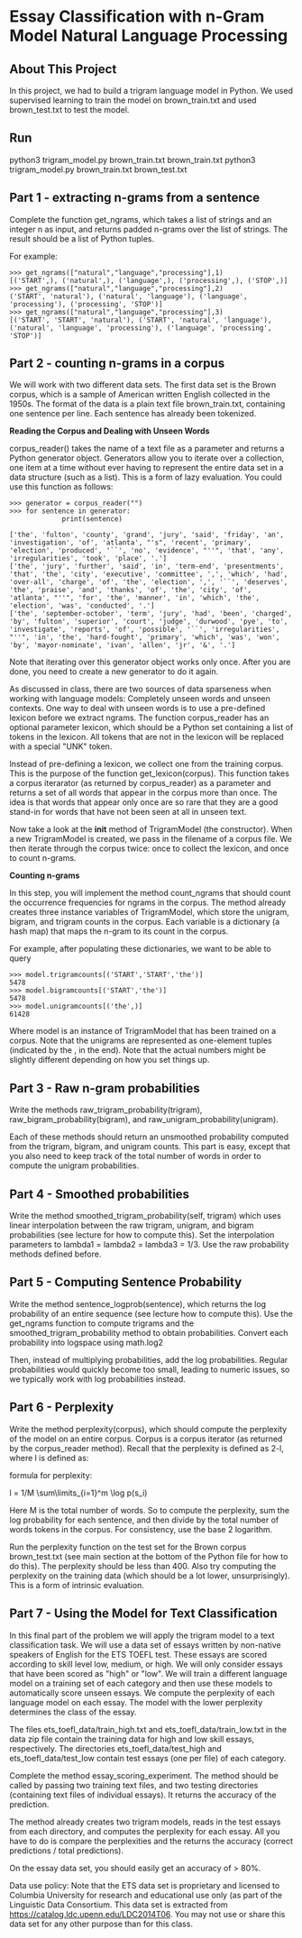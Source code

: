 # Essay Classification with n-Gram Model Natural Language Processing

## About This Project
In this project, we had to build a trigram language model in Python. We used supervised learning to train the model on brown_train.txt and used brown_test.txt to test the model.

## Run

python3 trigram_model.py brown_train.txt brown_train.txt
python3 trigram_model.py brown_train.txt brown_test.txt

## Part 1 - extracting n-grams from a sentence
Complete the function get_ngrams, which takes a list of strings and an integer n as input, and returns padded n-grams over the list of strings. The result should be a list of Python tuples. 

For example: 

```
>>> get_ngrams(["natural","language","processing"],1)
[('START',), ('natural',), ('language',), ('processing',), ('STOP',)]
>>> get_ngrams(["natural","language","processing"],2)
('START', 'natural'), ('natural', 'language'), ('language', 'processing'), ('processing', 'STOP')]
>>> get_ngrams(["natural","language","processing"],3)
[('START', 'START', 'natural'), ('START', 'natural', 'language'), ('natural', 'language', 'processing'), ('language', 'processing', 'STOP')]
```

## Part 2 - counting n-grams in a corpus

We will work with two different data sets. The first data set is the Brown corpus, which is a sample of American written English collected in the 1950s. The format of the data is a plain text file brown_train.txt, containing one sentence per line. Each sentence has already been tokenized.

**Reading the Corpus and Dealing with Unseen Words**

corpus_reader() takes the name of a text file as a parameter and returns a Python generator object. Generators allow you to iterate over a collection, one item at a time without ever having to represent the entire data set in a data structure (such as a list). This is a form of lazy evaluation. You could use this function as follows: 

```
>>> generator = corpus_reader("")
>>> for sentence in generator:
             print(sentence)

['the', 'fulton', 'county', 'grand', 'jury', 'said', 'friday', 'an', 'investigation', 'of', 'atlanta', "'s", 'recent', 'primary', 'election', 'produced', '``', 'no', 'evidence', "''", 'that', 'any', 'irregularities', 'took', 'place', '.']
['the', 'jury', 'further', 'said', 'in', 'term-end', 'presentments', 'that', 'the', 'city', 'executive', 'committee', ',', 'which', 'had', 'over-all', 'charge', 'of', 'the', 'election', ',', '``', 'deserves', 'the', 'praise', 'and', 'thanks', 'of', 'the', 'city', 'of', 'atlanta', "''", 'for', 'the', 'manner', 'in', 'which', 'the', 'election', 'was', 'conducted', '.']
['the', 'september-october', 'term', 'jury', 'had', 'been', 'charged', 'by', 'fulton', 'superior', 'court', 'judge', 'durwood', 'pye', 'to', 'investigate', 'reports', 'of', 'possible', '``', 'irregularities', "''", 'in', 'the', 'hard-fought', 'primary', 'which', 'was', 'won', 'by', 'mayor-nominate', 'ivan', 'allen', 'jr', '&', '.']
```

Note that iterating over this generator object works only once. After you are done, you need to create a new generator to do it again. 

As discussed in class, there are two sources of data sparseness when working with language models: Completely unseen words and unseen contexts. One way to deal with unseen words is to use a pre-defined lexicon before we extract ngrams. The function corpus_reader has an optional parameter lexicon, which should be a Python set containing a list of tokens in the lexicon. All tokens that are not in the lexicon will be replaced with a special "UNK" token.

Instead of pre-defining a lexicon, we collect one from the training corpus. This is the purpose of the function get_lexicon(corpus). This function takes a corpus iterarator (as returned by corpus_reader) as a parameter and returns a set of all words that appear in the corpus more than once. The idea is that words that appear only once are so rare that they are a good stand-in for words that have not been seen at all in unseen text.

Now take a look at the __init__ method of TrigramModel (the constructor). When a new TrigramModel is created, we pass in the filename of a corpus file. We then iterate through the corpus twice: once to collect the lexicon, and once to count n-grams.

**Counting n-grams**

In this step, you will implement the method count_ngrams that should count the occurrence frequencies for ngrams in the corpus. The method already creates three instance variables of TrigramModel, which store the unigram, bigram, and trigram counts in the corpus. Each variable is a dictionary (a hash map) that maps the n-gram to its count in the corpus.

For example, after populating these dictionaries, we want to be able to query

```
>>> model.trigramcounts[('START','START','the')]
5478
>>> model.bigramcounts[('START','the')]
5478
>>> model.unigramcounts[('the',)]
61428
```

Where model is an instance of TrigramModel that has been trained on a corpus. Note that the unigrams are represented as one-element tuples (indicated by the , in the end). Note that the actual numbers might be slightly different depending on how you set things up. 

## Part 3 - Raw n-gram probabilities
Write the methods raw_trigram_probability(trigram),  raw_bigram_probability(bigram), and 
raw_unigram_probability(unigram).

Each of these methods should return an unsmoothed probability computed from the trigram, bigram, and unigram counts. This part is easy, except that you also need to keep track of the total number of words in order to compute the unigram probabilities. 

## Part 4 - Smoothed probabilities
Write the method smoothed_trigram_probability(self, trigram) which uses linear interpolation between the raw trigram, unigram, and bigram probabilities (see lecture for how to compute this). Set the interpolation parameters to lambda1 = lambda2 = lambda3 = 1/3. Use the raw probability methods defined before. 

## Part 5 - Computing Sentence Probability
Write the method sentence_logprob(sentence), which returns the log probability of an entire sequence (see lecture how to compute this). Use the get_ngrams function to compute trigrams and the smoothed_trigram_probability method to obtain probabilities. Convert each probability into logspace using math.log2

Then, instead of multiplying probabilities, add the log probabilities. Regular probabilities would quickly become too small, leading to numeric issues, so we typically work with log probabilities instead. 

## Part 6 - Perplexity
Write the method perplexity(corpus), which should compute the perplexity of the model on an entire corpus. 
Corpus is a corpus iterator (as returned by the corpus_reader method). 
Recall that the perplexity is defined as 2-l, where l is defined as: 

formula for perplexity: 

l = 1/M \sum\limits_{i=1}^m \log p(s_i)

Here M is the total number of words. So to compute the perplexity, sum the log probability for each sentence, and then divide by the total number of words tokens in the corpus. For consistency, use the base 2 logarithm.

Run the perplexity function on the test set for the Brown corpus brown_test.txt (see main section at the bottom of the Python file for how to do this). The perplexity should be less than 400. Also try computing the perplexity on the training data (which should be a lot lower, unsurprisingly). 
This is a form of intrinsic evaluation.

## Part 7 - Using the Model for Text Classification
In this final part of the problem we will apply the trigram model to a text classification task. We will use a data set of essays written by non-native speakers of English for the ETS TOEFL test. These essays are scored according to skill level low, medium, or high. We will only consider essays that have been scored as "high" or "low". We will train a different language model on a training set of each category and then use these models to automatically score unseen essays. We compute the perplexity of each language model on each essay. The model with the lower perplexity determines the class of the essay. 

The files ets_toefl_data/train_high.txt and ets_toefl_data/train_low.txt in the data zip file contain the training data for high and low skill essays, respectively. The directories ets_toefl_data/test_high and ets_toefl_data/test_low contain test essays (one per file) of each category. 

Complete the method essay_scoring_experiment. The method should be called by passing two training text files, and two testing directories (containing text files of individual essays). It returns the accuracy of the prediction.

The method already creates two trigram models, reads in the test essays from each directory, and computes the perplexity for each essay. All you have to do is compare the perplexities and the returns the accuracy (correct predictions / total predictions). 

On the essay data set, you should easily get an accuracy of > 80%.

Data use policy: Note that the ETS data set is proprietary and licensed to Columbia University for research and educational use only (as part of the Linguistic Data Consortium. This data set is extracted from https://catalog.ldc.upenn.edu/LDC2014T06. You may not use or share this data set for any other purpose than for this class.
